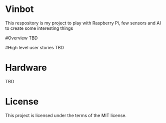 # Vinbot
This respository is my project to play with Raspberry Pi, few sensors and AI to create some interesting things

#Overview
TBD

#High level user stories
TBD

# Hardware
TBD


# License
This project is licensed under the terms of the MIT license.
